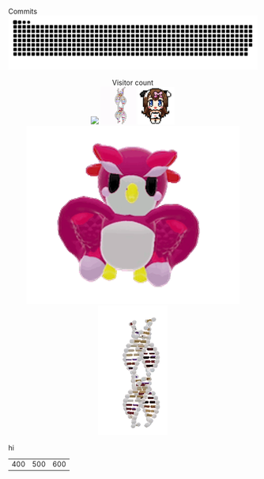 
<br/>
Commits
<a href=#><img src="contributions.svg"></a>
<p align="center"> 
  Visitor count<br>
  <img src="https://profile-counter.glitch.me/mollybeach/count.svg" />
  <img src="./spv.gif"/>
  <img src="./assets/cowpic.png" width="75" height="75"/>
  <img src="./assets/owl.gif"/>
  <img src="./assets/gene.gif"/>

  </p>
  
  <table style="border: 1px none">
  <tr style="border-style: none">
    hi
  </tr>
  <tr style="border-style: none">
    <td style="border-style: none">400</td>
    <td style="border-style: none">500</td>
    <td style="border-style: none">600</td>
  </tr>
</table>

